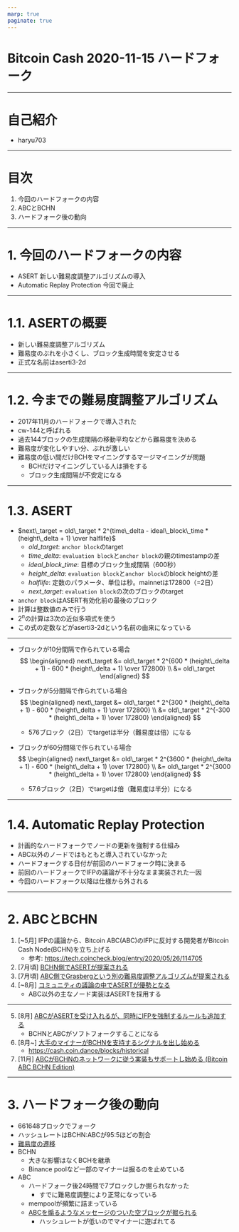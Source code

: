 ```yaml
---
marp: true
paginate: true
---
```


# Bitcoin Cash 2020-11-15 ハードフォーク

---
# 自己紹介
- haryu703

---

# 目次
1. 今回のハードフォークの内容
1. ABCとBCHN
1. ハードフォーク後の動向

---

# 1. 今回のハードフォークの内容
- ASERT
    新しい難易度調整アルゴリズムの導入
- Automatic Replay Protection
    今回で廃止

---
# 1.1. ASERTの概要
- 新しい難易度調整アルゴリズム
- 難易度のぶれを小さくし、ブロック生成時間を安定させる
- 正式な名前はaserti3-2d

---
# 1.2. 今までの難易度調整アルゴリズム
- 2017年11月のハードフォークで導入された
- cw-144と呼ばれる
- 過去144ブロックの生成間隔の移動平均などから難易度を決める
- 難易度が変化しやすい分、ぶれが激しい
- 難易度の低い間だけBCHをマイニングするマージマイニングが問題
    - BCHだけマイニングしている人は損をする
    - ブロック生成間隔が不安定になる

---
# 1.3. ASERT
- $next\_target = old\_target * 2^{time\_delta - ideal\_block\_time * (height\_delta + 1) \over halflife}$
    - $old\_target$: `anchor block`のtarget
    - $time\_delta$: `evaluation block`と`anchor block`の親のtimestampの差
    - $ideal\_block\_time$: 目標のブロック生成間隔（600秒）
    - $height\_delta$: `evaluation block`と`anchor block`のblock heightの差
    - $halflife$: 定数のパラメータ、単位は秒。mainnetは172800（=2日）
    - $next\_target$: `evaluation block`の次のブロックのtarget
- `anchor block`はASERT有効化前の最後のブロック
- 計算は整数値のみで行う
- $2^n$の計算は3次の近似多項式を使う
- この式の定数などがaserti3-2dという名前の由来になっている

---
- ブロックが10分間隔で作られている場合
    $$
    \begin{aligned}
    next\_target &= old\_target * 2^{600 * (height\_delta + 1) - 600 * (height\_delta + 1) \over 172800} \\
    &= old\_target
    \end{aligned}
    $$

- ブロックが5分間隔で作られている場合
    $$
    \begin{aligned}
    next\_target &= old\_target * 2^{300 * (height\_delta + 1) - 600 * (height\_delta + 1) \over 172800} \\
    &= old\_target * 2^{-300 * (height\_delta + 1) \over 172800}
    \end{aligned}
    $$
    - 576ブロック（2日）でtargetは半分（難易度は倍）になる

- ブロックが60分間隔で作られている場合
    $$
    \begin{aligned}
    next\_target &= old\_target * 2^{3600 * (height\_delta + 1) - 600 * (height\_delta + 1) \over 172800} \\
    &= old\_target * 2^{3000 * (height\_delta + 1) \over 172800}
    \end{aligned}
    $$
    - 57.6ブロック（2日）でtargetは倍（難易度は半分）になる


---
# 1.4. Automatic Replay Protection
- 計画的なハードフォークでノードの更新を強制する仕組み
- ABC以外のノードではもともと導入されていなかった
- ハードフォークする日付が前回のハードフォーク時に決まる
- 前回のハードフォークでIFPの議論が不十分なまま実装された一因
- 今回のハードフォーク以降は仕様から外される

---
# 2. ABCとBCHN
1. [~5月] IFPの議論から、Bitcoin ABC(ABC)のIFPに反対する開発者がBitcoin Cash Node(BCHN)を立ち上げる
    - 参考: https://tech.coincheck.blog/entry/2020/05/26/114705
1. [7月頃] [BCHN側でASERTが提案される](https://read.cash/@jtoomim/bch-upgrade-proposal-use-asert-as-the-new-daa-1d875696)
1. [7月頃] [ABC側でGrasbergという別の難易度調整アルゴリズムが提案される](https://read.cash/@deadalnix/announcing-the-grasberg-daa-88c61cee)
1. [~8月] [コミュニティの議論の中でASERTが優勢となる](https://read.cash/@sha256_88ebd526/bitcoin-cash-bch-november-2020-upgrade-statement-f7c03159)
    - ABC以外の主なノード実装はASERTを採用する

---

5. [8月] [ABCがASERTを受け入れるが、同時にIFPを強制するルールも追加する](https://medium.com/bitcoin-abc/bitcoin-abcs-plan-for-the-november-2020-upgrade-65fb84c4348f)
    - BCHNとABCがソフトフォークすることになる
1. [8月~] [大手のマイナーがBCHNを支持するシグナルを出し始める](https://news.bitcoin.com/hash-watch-bitcoin-cash-miners-begin-signaling-node-implementations/)
    - https://cash.coin.dance/blocks/historical
1. [11月] [ABCがBCHNのネットワークに従う実装もサポートし始める (Bitcoin ABC BCHN Edition)](https://blog.bitcoinabc.org/2020/11/06/bitcoin-abc-will-support-both-bcha-and-bchn-after-the-chain-split/)

---
# 3. ハードフォーク後の動向
- 661648ブロックでフォーク
- ハッシュレートはBCHN:ABCが95:5ほどの割合
- [難易度の遷移](https://blockchair.com/bitcoin-cash/charts/difficulty?interval=1m&compare=bitcoin-abc)
- BCHN
    - 大きな影響はなくBCHを継承
    - Binance poolなど一部のマイナーは掘るのを止めている
- ABC
    - ハードフォーク後24時間で7ブロックしか掘られなかった
        - すでに難易度調整により正常になっている
    - mempoolが頻繁に詰まっている
    - [ABCを煽るようなメッセージのついた空ブロックが掘られる](https://news.bitcoin.com/slow-and-empty-blocks-with-a-mysterious-message-abcs-new-chain-off-to-a-rocky-start/)
        - ハッシュレートが低いのでマイナーに遊ばれてる
